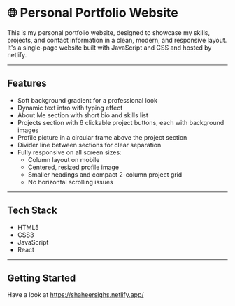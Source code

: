 # 🌐 Personal Portfolio Website

This is my personal portfolio website, designed to showcase my skills, projects, and contact information in a clean, modern, and responsive layout. It's a single-page website built with JavaScript and CSS and hosted by netlify.

---

## Features

- Soft background gradient for a professional look  
- Dynamic text intro with typing effect  
- About Me section with short bio and skills list  
- Projects section with 6 clickable project buttons, each with background images  
- Profile picture in a circular frame above the project section  
- Divider line between sections for clear separation  
- Fully responsive on all screen sizes:
  - Column layout on mobile
  - Centered, resized profile image
  - Smaller headings and compact 2-column project grid
  - No horizontal scrolling issues

---

## Tech Stack

- HTML5  
- CSS3  
- JavaScript  
- React

---

## Getting Started

Have a look at https://shaheersighs.netlify.app/






